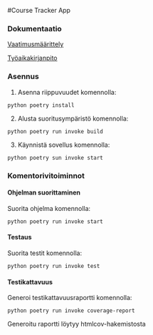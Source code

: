#Course Tracker App

### Dokumentaatio

[Vaatimusmäärittely](https://github.com/juhana-peltomaa/ot-harjoitustyo/blob/master/dokumentaatio/vaatimusmaarittely.md)

[Työaikakirjanpito](https://github.com/juhana-peltomaa/ot-harjoitustyo/blob/master/dokumentaatio/tuntikirjanpito.md)

### Asennus

1. Asenna riippuvuudet komennolla:

```python poetry install```

2. Alusta suoritusympäristö komennolla:

```python poetry run invoke build```

3. Käynnistä sovellus komennolla:

```python poetry sun invoke start```

### Komentorivitoiminnot

#### Ohjelman suorittaminen

Suorita ohjelma komennolla:

```python poetry run invoke start```

#### Testaus
Suorita testit komennolla:

```python poetry run invoke test```

#### Testikattavuus
Generoi testikattavuusraportti komennolla:

```python poetry run invoke coverage-report```

Generoitu raportti löytyy htmlcov-hakemistosta
